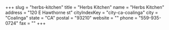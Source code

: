 +++
slug = "herbs-kitchen"
title = "Herbs Kitchen"
name = "Herbs Kitchen"
address = "120 E Hawthorne st"
cityIndexKey = "city-ca-coalinga"
city = "Coalinga"
state = "CA"
postal = "93210"
website = ""
phone = "559-935-0724"
fax = ""
+++
